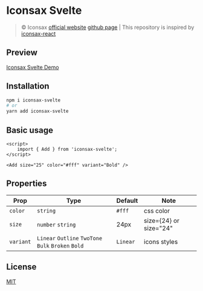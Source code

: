 # Iconsax Svelte

> &copy; Iconsax [official website](https://iconsax.io) [github page](https://github.com/lusaxweb/iconsax) | This repository is inspired by [iconsax-react](https://iconsax-react.pages.dev/)

## Preview

[Iconsax Svelte Demo](https://iconsax-svelte.vercel.app/)

## Installation

```bash
npm i iconsax-svelte
# or
yarn add iconsax-svelte
```

## Basic usage

```svelte
<script>
	import { Add } from 'iconsax-svelte';
</script>

<Add size="25" color="#fff" variant="Bold" />
```

## Properties

| Prop      | Type                                                | Default  | Note                   |
| --------- | --------------------------------------------------- | -------- | ---------------------- |
| `color`   | `string`                                            | `#fff`   | css color              |
| `size`    | `number` `string`                                   | 24px     | size={24} or size="24" |
| `variant` | `Linear` `Outline` `TwoTone` `Bulk` `Broken` `Bold` | `Linear` | icons styles           |

## License

[MIT](LICENSE)
